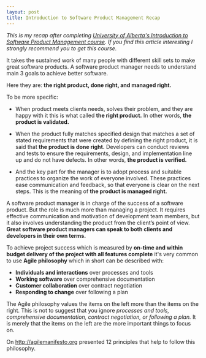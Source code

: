 ```yaml
---
layout: post
title: Introduction to Software Product Management Recap
---
```


_This is my recap after completing [University of Alberta's Introduction to Software Product Management course](https://www.coursera.org/learn/introduction-to-software-product-management). If you find this article interesting I strongly recommend you to get this course._

It takes the sustained work of many people with different skill sets to make great software products. A software product manager needs to understand main 3 goals to achieve better software.

Here they are: **the right product, done right, and managed right.**

To be more specific:

* When product meets clients needs, solves their problem, and they are happy with it this is what called **the right product.** In other words, **the product is validated.**

* When the product fully matches specified design that matches a set of stated requirements that were created by defining the right product, it is said that **the product is done right.** Developers can conduct reviews and tests to ensure the requirements, design, and implementation line up and do not have defects. In other words, **the product is verified.**

* And the key part for the manager is to adopt process and suitable practices to organize the work of everyone involved. These practices ease communication and feedback, so that everyone is clear on the next steps. This is the meaning of **the product is managed right.**

A software product manager is in charge of the success of a software product. But the role is much more than managing a project. It requires effective communication and motivation of development team members, but it also involves understanding the product from the client’s point of view.
**Great software product managers can speak to both clients and developers in their own terms.**

To achieve project success which is measured by **on-time and within budget delivery of the project with all features complete** it's very common to use **Agile philosophy** which in short can be described with:

* **Individuals and interactions** over processes and tools
* **Working software** over comprehensive documentation
* **Customer collaboration** over contract negotiation
* **Responding to change** over following a plan

The Agile philosophy values the items on the left more than the items on the right. This is not to suggest that you ignore _processes and tools, comprehensive documentation, contract negotiation, or following a plan._ It is merely that the items on the left are the more important things to focus on.

On http://agilemanifesto.org presented 12 principles that help to follow this philosophy.
